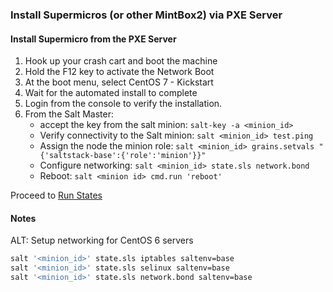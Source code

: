 
### Install Supermicros (or other MintBox2) via PXE Server

#### Install Supermicro from the PXE Server

1. Hook up your crash cart and boot the machine 
2. Hold the F12 key to activate the Network Boot
3. At the boot menu, select CentOS 7 - Kickstart
4. Wait for the automated install to complete
5. Login from the console to verify the installation.
6. From the Salt Master:
    - accept the key from the salt minion:  `salt-key -a <minion_id>`
    - Verify connectivity to the Salt minion: `salt <minion_id> test.ping`
    - Assign the node the minion role: `salt <minion_id> grains.setvals "{'saltstack-base':{'role':'minion'}}"`
    - Configure networking:  `salt <minion_id> state.sls network.bond`
    - Reboot: `salt <minion id> cmd.run 'reboot'`
    
Proceed to [Run States](run-states.md)


#### Notes

ALT: Setup networking for CentOS 6 servers
```bash
salt '<minion_id>' state.sls iptables saltenv=base
salt '<minion_id>' state.sls selinux saltenv=base
salt '<minion_id>' state.sls network.bond saltenv=base
```
